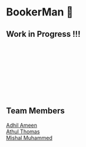 # BookerMan 📝



## Work in Progress !!!

<br><br><br><br><br><br><br><br>
## Team Members

[Adhil Ameen](https://github.com/adhilameenet)<br>
[Athul Thomas](https://github.com/athulthomasatz)<br>
[Mishal Muhammed](https://github.com/Mishal18)<br>
